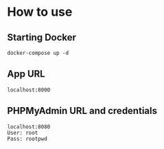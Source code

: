 # How to use

## Starting Docker

```shell
docker-compose up -d
```

## App URL

```shell
localhost:8000
```

## PHPMyAdmin URL and credentials

```shell
localhost:8080
User: root
Pass: rootpwd
```